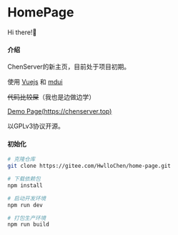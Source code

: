 # HomePage

Hi there!👋

#### 介绍
ChenServer的新主页，目前处于项目初期。

使用 [Vuejs](https://vuejs.org) 和 [mdui](https://mdui.org)

~~代码比较屎~~（我也是边做边学）

[Demo Page(https://chenserver.top)](https://chenserver.top)

以GPLv3协议开源。

#### 初始化

```bash
# 克隆仓库
git clone https://gitee.com/HwlloChen/home-page.git

# 下载依赖包
npm install

# 启动开发环境
npm run dev

# 打包生产环境
npm run build

```

